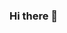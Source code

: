 ### Hi there 👋

<!--
**astralfelipe/astralfelipe** is a ✨ _special_ ✨ repository because its `README.md` (this file) appears on your GitHub profile.

Here are some ideas to get you started:




- 📫 How to reach me: astralfelipe86@gmail.com

-->
